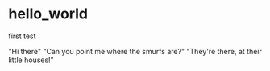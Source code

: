 # hello_world
first test

<Captain>
"Hi there"
<Tim>
"Can you point me where the smurfs are?"
<Captain>
"They're there, at their little houses!"

